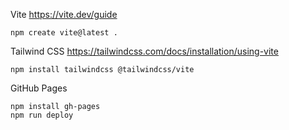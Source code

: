Vite
https://vite.dev/guide
```
npm create vite@latest .
```

Tailwind CSS
https://tailwindcss.com/docs/installation/using-vite
```
npm install tailwindcss @tailwindcss/vite
```

GitHub Pages
```
npm install gh-pages
npm run deploy
```
